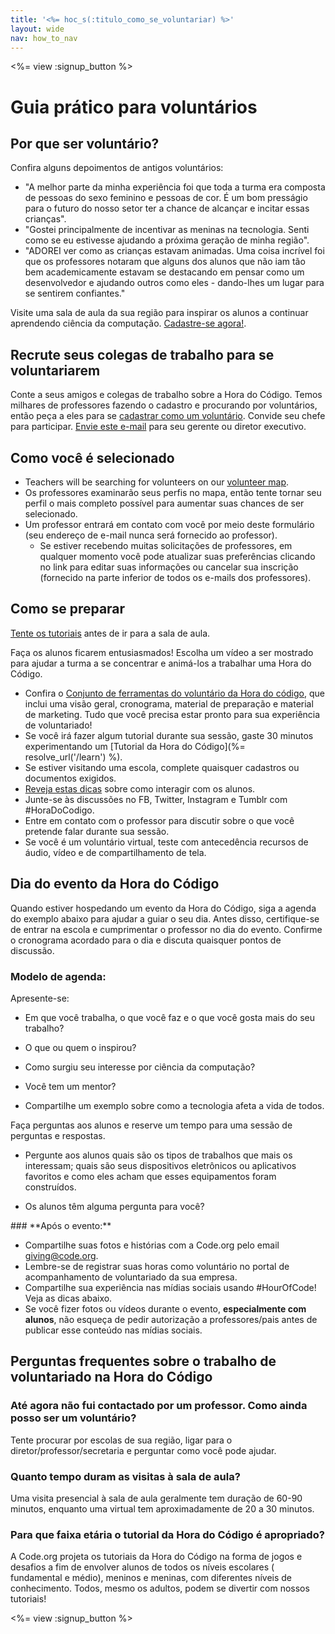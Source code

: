 ```yaml
---
title: '<%= hoc_s(:titulo_como_se_voluntariar) %>'
layout: wide
nav: how_to_nav
---
```

<%= view :signup_button %>

# Guia prático para voluntários

## Por que ser voluntário?

Confira alguns depoimentos de antigos voluntários:

- "A melhor parte da minha experiência foi que toda a turma era composta de pessoas do sexo feminino e pessoas de cor. É um bom presságio para o futuro do nosso setor ter a chance de alcançar e incitar essas crianças".
- "Gostei principalmente de incentivar as meninas na tecnologia. Senti como se eu estivesse ajudando a próxima geração de minha região".
- "ADOREI ver como as crianças estavam animadas. Uma coisa incrível foi que os professores notaram que alguns dos alunos que não iam tão bem academicamente estavam se destacando em pensar como um desenvolvedor e ajudando outros como eles - dando-lhes um lugar para se sentirem confiantes."

Visite uma sala de aula da sua região para inspirar os alunos a continuar aprendendo ciência da computação. [Cadastre-se agora!](https://code.org/volunteer/engineer).

## Recrute seus colegas de trabalho para se voluntariarem

Conte a seus amigos e colegas de trabalho sobre a Hora do Código. Temos milhares de professores fazendo o cadastro e procurando por voluntários, então peça a eles para se [cadastrar como um voluntário](https://code.org/volunteer). Convide seu chefe para participar. [Envie este e-mail](https://hourofcode.com/promote/resources#email) para seu gerente ou diretor executivo.

## Como você é selecionado

- Teachers will be searching for volunteers on our [volunteer map](https://code.org/volunteer/local).
- Os professores examinarão seus perfis no mapa, então tente tornar seu perfil o mais completo possível para aumentar suas chances de ser selecionado.
- Um professor entrará em contato com você por meio deste formulário (seu endereço de e-mail nunca será fornecido ao professor). 
  - Se estiver recebendo muitas solicitações de professores, em qualquer momento você pode atualizar suas preferências clicando no link para editar suas informações ou cancelar sua inscrição (fornecido na parte inferior de todos os e-mails dos professores). 

## Como se preparar

[ Tente os tutoriais](hourofcode.com/learn) antes de ir para a sala de aula.

Faça os alunos ficarem entusiasmados! Escolha um vídeo a ser mostrado para ajudar a turma a se concentrar e animá-los a trabalhar uma Hora do Código.

- Confira o [ Conjunto de ferramentas do voluntário da Hora do código](/files/hoc-volunteer-toolkit.pdf), que inclui uma visão geral, cronograma, material de preparação e material de marketing. Tudo que você precisa estar pronto para sua experiência de voluntariado!
- Se você irá fazer algum tutorial durante sua sessão, gaste 30 minutos experimentando um [Tutorial da Hora do Código](%= resolve_url('/learn') %).
- Se estiver visitando uma escola, complete quaisquer cadastros ou documentos exigidos.
- [Reveja estas dicas](https://code.org/files/CSTT_Volunteers.pdf) sobre como interagir com os alunos.
- Junte-se às discussões no FB, Twitter, Instagram e Tumblr com #HoraDoCodigo.
- Entre em contato com o professor para discutir sobre o que você pretende falar durante sua sessão.
- Se você é um voluntário virtual, teste com antecedência recursos de áudio, vídeo e de compartilhamento de tela.

## Dia do evento da Hora do Código

Quando estiver hospedando um evento da Hora do Código, siga a agenda do exemplo abaixo para ajudar a guiar o seu dia. Antes disso, certifique-se de entrar na escola e cumprimentar o professor no dia do evento. Confirme o cronograma acordado para o dia e discuta quaisquer pontos de discussão.

### **Modelo de agenda:**

Apresente-se: </ul>

- Em que você trabalha, o que você faz e o que você gosta mais do seu trabalho?
- O que ou quem o inspirou?
- Como surgiu seu interesse por ciência da computação?
- Você tem um mentor?
- Compartilhe um exemplo sobre como a tecnologia afeta a vida de todos.</ul></td> </tr> 
  Faça perguntas aos alunos e reserve um tempo para uma sessão de perguntas e respostas. </ul>
  
  - Pergunte aos alunos quais são os tipos de trabalhos que mais os interessam; quais são seus dispositivos eletrônicos ou aplicativos favoritos e como eles acham que esses equipamentos foram construídos. 
  - Os alunos têm alguma pergunta para você?</ul></td> </tr> 
    </tbody> </table> 
    ### **Após o evento:**
    
    - Compartilhe suas fotos e histórias com a Code.org pelo email giving@code.org.
    - Lembre-se de registrar suas horas como voluntário no portal de acompanhamento de voluntariado da sua empresa.
    - Compartilhe sua experiência nas mídias sociais usando #HourOfCode! Veja as dicas abaixo. 
    - Se você fizer fotos ou vídeos durante o evento, **especialmente com alunos**, não esqueça de pedir autorização a professores/pais antes de publicar esse conteúdo nas mídias sociais.
    ## Perguntas frequentes sobre o trabalho de voluntariado na Hora do Código
    
    ### **Até agora não fui contactado por um professor. Como ainda posso ser um voluntário?**
    
    Tente procurar por escolas de sua região, ligar para o diretor/professor/secretaria e perguntar como você pode ajudar.
    
    ### **Quanto tempo duram as visitas à sala de aula?**
    
    Uma visita presencial à sala de aula geralmente tem duração de 60-90 minutos, enquanto uma virtual tem aproximadamente de 20 a 30 minutos.
    
    ### **Para que faixa etária o tutorial da Hora do Código é apropriado?**
    
    A Code.org projeta os tutoriais da Hora do Código na forma de jogos e desafios a fim de envolver alunos de todos os níveis escolares ( fundamental e médio), meninos e meninas, com diferentes níveis de conhecimento. Todos, mesmo os adultos, podem se divertir com nossos tutoriais!
    
    <%= view :signup_button %>